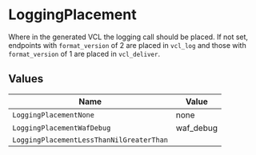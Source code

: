 # LoggingPlacement

Where in the generated VCL the logging call should be placed. If not set, endpoints with `format_version` of 2 are placed in `vcl_log` and those with `format_version` of 1 are placed in `vcl_deliver`.



## Values

| Name                                     | Value                                    |
| ---------------------------------------- | ---------------------------------------- |
| `LoggingPlacementNone`                   | none                                     |
| `LoggingPlacementWafDebug`               | waf_debug                                |
| `LoggingPlacementLessThanNilGreaterThan` | <nil>                                    |